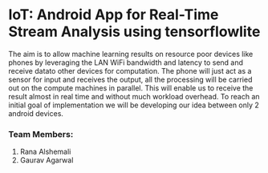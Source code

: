 # IoT: Android App for Real-Time Stream Analysis using tensorflowlite
The aim is to allow machine learning results on resource poor devices like phones by leveraging the LAN WiFi bandwidth and latency to send and receive datato other devices for computation. The phone will just act as a sensor for input and receives the output, all the processing will be carried out on the compute machines in parallel. This will enable us to receive the result almost in real time and without much workload overhead. To reach an initial goal of implementation we will be developing our idea between only 2 android devices.

### Team Members: 
1. Rana Alshemali  
2. Gaurav Agarwal 
